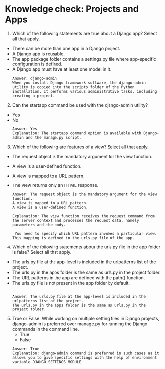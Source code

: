 # Knowledge check: Projects and Apps

1. Which of the following statements are true about a Django app? Select all that apply.

- There can be more than one app in a Django project.
- A Django app is reusable.
- The app package folder contains a settings.py file where app-specific configuration is defined.
- A Django app must have at least one model in it.
   ```
   Answer: django-admin
   When you install Django framework software, the django-admin utility is copied into the scripts folder of the Python installation. It performs various administrative tasks, including creating a project.
   ```

2. Can the startapp command be used with the django-admin utility?

- Yes
- No
   ```
   Answer: Yes
   Explanation: The startapp command option is available with Django-admin and the manage.py script.
   ```

3. Which of the following are features of a view? Select all that apply.
  
- The request object is the mandatory argument for the view function.
- A view is a user-defined function.
- A view is mapped to a URL pattern.
- The view returns only an HTML response.
   
   ```
   Answer: The request object is the mandatory argument for the view function.
   A view is mapped to a URL pattern.
   A view is a user-defined function.

   Explanation: The view function receives the request command from the server context and processes the request data, namely parameters and the body.

    You need to specify which URL pattern invokes a particular view. This mapping is defined in the urls.py file of the app.
   ```

4. Which of the following statements about the urls.py file in the app folder is false? Select all that apply.
  
- The urls.py file at the app-level is included in the urlpatterns list of the project.
- The urls.py in the apps folder is the same as urls.py in the project folder.
- The URL patterns in the app are defined with the path() function.
- The urls.py file is not present in the app folder by default.
   ```

   Answer: The urls.py file at the app-level is included in the urlpatterns list of the project.
   The urls.py in the apps folder is the same as urls.py in the project folder.
   
   ```

5. True or False. While working on multiple setting files in Django projects, django-admin is preferred over manage.py for running the Django commands in the command line. 
   - True
   - False
   ```
   Answer: True
   Explanation: django-admin command is preferred in such cases as it allows you to give specific settings with the help of environment variable DJANGO_SETTINGS_MODULE
   ```
